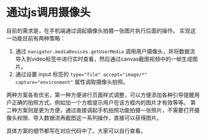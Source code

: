 # 通过js调用摄像头
目前的需求是，在手机端通过调起摄像头拍摄一张图片执行后面的操作。
实现这一功能目前有两种策略：
1. 通过 `navigator.mediaDevices.getUserMedia` 调用用户摄像头，并将数据流导入到video标签中进行实时查看，然后通过canvas截图视频中的一帧生成图片。
2. 通过设置 input 标签的 `type="file" accept="image/*" capture="environment"` 属性调取摄像头拍照。

两种方案各有优劣，第一种方便进行页面样式调整，可以方便添加各种引导提醒用户正确的拍照方式，例如加一个方框提示用户在该方框内的图片才有效等等。
第二种方案则是更为方便，通过直接调起手机拍照功能拍摄一张照片，不需要打开摄像头权限、导入数据流再截图这一系列操作，直接可以获得图片。

具体方案的细节都写在对应代码中了。大家可以自行查看。